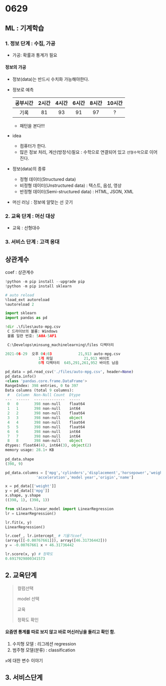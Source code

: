 # 0629

## ML : 기계학습

### 1. 정보 단계 : 수집, 가공

* 가공: 확률과 통계가 필요

#### 정보의 가공

* 정보(data)는 반드시 수치화 가능해야한다.

* 정보로 예측

  | 공부시간 | 2시간 | 4시간 | 6시간 | 8시간 | 10시간 |
  | :------: | :---: | :---: | :---: | :---: | :----: |
  |   기록   |  81   |  93   |  91   |  97   |   ?    |

  * 패턴을 본다!!!

* idea
  * 컴퓨터가 한다.
  * 많은 정보 처리, 계산(방정식)필요 : 수학으로 연결되어 있고 `선형수학`으로 이어진다.
* 정보(data)의 종류
  * 정형 데이터(Structured data)
  * 비정형 데이터(Unstructured data) : 텍스트, 음성, 영상
  * 반정형 데이터(Semi-structured data) : HTML, JSON, XML
* 머신 러닝 : 정보에 알맞는 선 긋기

### 2. 교육 단계 : 머신 대상

* 교육 : 선형대수

### 3. 서비스 단계 : 고객 응대

## 상관계수

coef : 상관계수 

```python
!python -m pip install --upgrade pip
!python -m pip install sklearn

# auto reload
%load_ext autoreload
%autoreload 2
```

```python
import sklearn
import pandas as pd

!dir .\files\auto-mpg.csv
 C 드라이브의 볼륨: Windows
 볼륨 일련 번호: 5A0A-5AF1

 C:\Develops\minsung_machinelearning\files 디렉터리

2021-06-29  오후 04:03            21,913 auto-mpg.csv
               1개 파일              21,913 바이트
               0개 디렉터리  645,291,261,952 바이트 남음
```

```python
pd_data = pd.read_csv('./files/auto-mpg.csv', header=None)
pd_data.info()
<class 'pandas.core.frame.DataFrame'>
RangeIndex: 398 entries, 0 to 397
Data columns (total 9 columns):
 #   Column  Non-Null Count  Dtype  
---  ------  --------------  -----  
 0   0       398 non-null    float64
 1   1       398 non-null    int64  
 2   2       398 non-null    float64
 3   3       398 non-null    object 
 4   4       398 non-null    float64
 5   5       398 non-null    float64
 6   6       398 non-null    int64  
 7   7       398 non-null    int64  
 8   8       398 non-null    object 
dtypes: float64(4), int64(3), object(2)
memory usage: 28.1+ KB
    
pd_data.shape
(398, 9)

pd_data.columns = ['mpg','cylinders','displacement','horsepower','weight',
              'acceleration','model year','origin','name']
```

```python
x = pd_data[['weight']]
y = pd_data[['mpg']]
x.shape, y.shape
((398, 1), (398, 1))
```

```python
from sklearn.linear_model import LinearRegression
lr = LinearRegression()

lr.fit(x, y)
LinearRegression()

lr.coef_, lr.intercept_ # 기울기coef_ 
(array([[-0.00767661]]), array([46.31736442]))
y = -0.00767661 x + 46.31736442

lr.score(x, y) # 정확도
0.6917929800341573

```

## 2. 교육단계

> 컬럼선택
>
> model 선택
>
> 교육
>
> 정확도 확인

#### 요즘엔 통계를 따로 보지 않고 바로 머신러닝을 돌리고 확인 함.

1. 수치형 모델 : 리그레션 regression
2. 범주형 모델(분류) : classification

`x`에 대한 변수 이야기

## 3. 서비스단계

